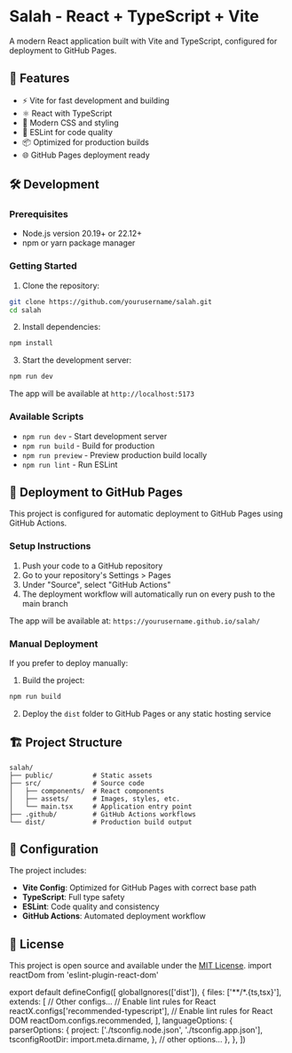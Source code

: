 # Salah - React + TypeScript + Vite

A modern React application built with Vite and TypeScript, configured for deployment to GitHub Pages.

## 🚀 Features

- ⚡️ Vite for fast development and building
- ⚛️ React with TypeScript
- 🎨 Modern CSS and styling
- 🔧 ESLint for code quality
- 📦 Optimized for production builds
- 🌐 GitHub Pages deployment ready

## 🛠️ Development

### Prerequisites

- Node.js version 20.19+ or 22.12+
- npm or yarn package manager

### Getting Started

1. Clone the repository:
```bash
git clone https://github.com/yourusername/salah.git
cd salah
```

2. Install dependencies:
```bash
npm install
```

3. Start the development server:
```bash
npm run dev
```

The app will be available at `http://localhost:5173`

### Available Scripts

- `npm run dev` - Start development server
- `npm run build` - Build for production
- `npm run preview` - Preview production build locally
- `npm run lint` - Run ESLint

## 🚀 Deployment to GitHub Pages

This project is configured for automatic deployment to GitHub Pages using GitHub Actions.

### Setup Instructions

1. Push your code to a GitHub repository
2. Go to your repository's Settings > Pages
3. Under "Source", select "GitHub Actions"
4. The deployment workflow will automatically run on every push to the main branch

The app will be available at: `https://yourusername.github.io/salah/`

### Manual Deployment

If you prefer to deploy manually:

1. Build the project:
```bash
npm run build
```

2. Deploy the `dist` folder to GitHub Pages or any static hosting service

## 🏗️ Project Structure

```
salah/
├── public/          # Static assets
├── src/             # Source code
│   ├── components/  # React components
│   ├── assets/      # Images, styles, etc.
│   └── main.tsx     # Application entry point
├── .github/         # GitHub Actions workflows
└── dist/            # Production build output
```

## 🔧 Configuration

The project includes:

- **Vite Config**: Optimized for GitHub Pages with correct base path
- **TypeScript**: Full type safety
- **ESLint**: Code quality and consistency
- **GitHub Actions**: Automated deployment workflow

## 📝 License

This project is open source and available under the [MIT License](LICENSE).
import reactDom from 'eslint-plugin-react-dom'

export default defineConfig([
  globalIgnores(['dist']),
  {
    files: ['**/*.{ts,tsx}'],
    extends: [
      // Other configs...
      // Enable lint rules for React
      reactX.configs['recommended-typescript'],
      // Enable lint rules for React DOM
      reactDom.configs.recommended,
    ],
    languageOptions: {
      parserOptions: {
        project: ['./tsconfig.node.json', './tsconfig.app.json'],
        tsconfigRootDir: import.meta.dirname,
      },
      // other options...
    },
  },
])
```
